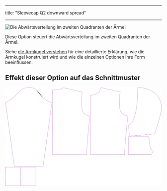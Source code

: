 - - -
title: "Sleevecap Q2 downward spread"
- - -

![Die Abwärtsverteilung im zweiten Quadranten der Ärmel](./sleevecapq2spread1.svg)

Diese Option steuert die Abwärtsverteilung im zweiten Quadranten der Ärmel.

<Tip>

Siehe [die Armkugel verstehen](/docs/patterns/brian/options#understanding-the-sleevecap) für eine detaillierte Erklärung, wie die Armkugel konstruiert wird und wie die einzelnen Optionen ihre Form beeinflussen.

</Tip>

## Effekt dieser Option auf das Schnittmuster

![Dieses Bild zeigt den Effekt dieser Option, indem es mehrere Varianten überlagert, die einen anderen Wert für diese Option haben](huey_sleevecapq2spread1_sample.svg "Effect of this option on the pattern")
